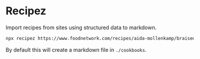 # Recipez

Import recipes from sites using structured data to markdown.

```bash
npx recipez https://www.foodnetwork.com/recipes/aida-mollenkamp/braised-paprika-chicken-recipe-1944278
```

By default this will create a markdown file in `./cookbooks`.
